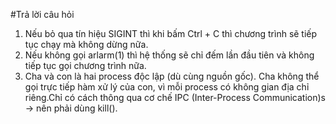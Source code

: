 #Trả lời câu hỏi

1. Nếu bỏ qua tín hiệu SIGINT thì khi bấm Ctrl + C thì chương trình sẽ tiếp tục chạy mà không dừng nữa.
2. Nếu không gọi arlarm(1) thì hệ thống sẽ chỉ đếm lần đầu tiên và không tiếp tục gọi chương trình nữa.
3. Cha và con là hai process độc lập (dù cùng nguồn gốc). Cha không thể gọi trực tiếp hàm xử lý của con, vì mỗi process có không gian địa chỉ riêng.Chỉ có cách thông qua cơ chế IPC (Inter-Process Communication)s → nên phải dùng kill().
